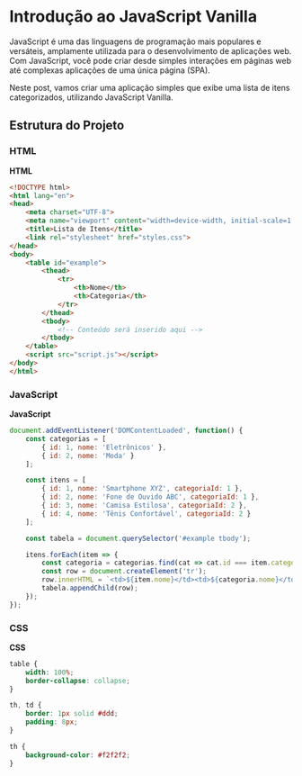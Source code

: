 
# Introdução ao JavaScript Vanilla

JavaScript é uma das linguagens de programação mais populares e versáteis, amplamente utilizada para o desenvolvimento de aplicações web. Com JavaScript, você pode criar desde simples interações em páginas web até complexas aplicações de uma única página (SPA).

Neste post, vamos criar uma aplicação simples que exibe uma lista de itens categorizados, utilizando JavaScript Vanilla.

## Estrutura do Projeto

### HTML

**HTML**

```html
<!DOCTYPE html>
<html lang="en">
<head>
    <meta charset="UTF-8">
    <meta name="viewport" content="width=device-width, initial-scale=1.0">
    <title>Lista de Itens</title>
    <link rel="stylesheet" href="styles.css">
</head>
<body>
    <table id="example">
        <thead>
            <tr>
                <th>Nome</th>
                <th>Categoria</th>
            </tr>
        </thead>
        <tbody>
            <!-- Conteúdo será inserido aqui -->
        </tbody>
    </table>
    <script src="script.js"></script>
</body>
</html>
```

### JavaScript

**JavaScript**

```javascript
document.addEventListener('DOMContentLoaded', function() {
    const categorias = [
        { id: 1, nome: 'Eletrônicos' },
        { id: 2, nome: 'Moda' }
    ];

    const itens = [
        { id: 1, nome: 'Smartphone XYZ', categoriaId: 1 },
        { id: 2, nome: 'Fone de Ouvido ABC', categoriaId: 1 },
        { id: 3, nome: 'Camisa Estilosa', categoriaId: 2 },
        { id: 4, nome: 'Tênis Confortável', categoriaId: 2 }
    ];

    const tabela = document.querySelector('#example tbody');

    itens.forEach(item => {
        const categoria = categorias.find(cat => cat.id === item.categoriaId);
        const row = document.createElement('tr');
        row.innerHTML = `<td>${item.nome}</td><td>${categoria.nome}</td>`;
        tabela.appendChild(row);
    });
});
```

### CSS

**CSS**

```css
table {
    width: 100%;
    border-collapse: collapse;
}

th, td {
    border: 1px solid #ddd;
    padding: 8px;
}

th {
    background-color: #f2f2f2;
}
```
